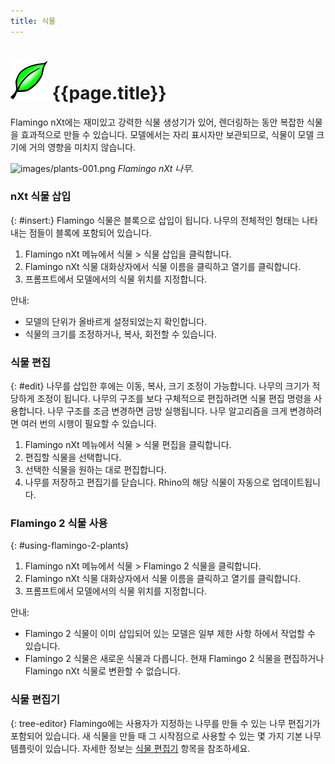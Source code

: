 ```yaml
---
title: 식물
---
```


# ![images/plants.svg](images/plants.svg) {{page.title}}
Flamingo nXt에는 재미있고 강력한 식물 생성기가 있어, 렌더링하는 동안 복잡한 식물을 효과적으로 만들 수 있습니다. 모델에서는 자리 표시자만 보관되므로, 식물이 모델 크기에 거의 영향을 미치지 않습니다.

![images/plants-001.png](images/plants-001.png)
*Flamingo nXt 나무.*

### nXt 식물 삽입
{: #insert:}
Flamingo 식물은 블록으로 삽입이 됩니다. 나무의 전체적인 형태는 나타내는 점들이 블록에 포함되어 있습니다.

1. Flamingo nXt 메뉴에서 식물 > 식물 삽입을 클릭합니다.
1. Flamingo nXt 식물 대화상자에서 식물 이름을 클릭하고 열기를 클릭합니다.
1. 프롬프트에서 모델에서의 식물 위치를 지정합니다.

안내:

* 모델의 단위가 올바르게 설정되었는지 확인합니다.
* 식물의 크기를 조정하거나, 복사, 회전할 수 있습니다.

### 식물 편집
{: #edit}
나무를 삽입한 후에는 이동, 복사, 크기 조정이 가능합니다. 나무의 크기가 적당하게 조정이 됩니다. 나무의 구조를 보다 구체적으로 편집하려면 식물 편집 명령을 사용합니다. 나무 구조를 조금 변경하면 금방 실행됩니다. 나무 알고리즘을 크게 변경하려면 여러 번의 시행이 필요할 수 있습니다.

1. Flamingo nXt 메뉴에서 식물 > 식물 편집을 클릭합니다.
1. 편집할 식물을 선택합니다.
1. 선택한 식물을 원하는 대로 편집합니다.
1. 나무를 저장하고 편집기를 닫습니다. Rhino의 해당 식물이 자동으로 업데이트됩니다.

### Flamingo 2 식물 사용
{: #using-flamingo-2-plants}
1. Flamingo nXt 메뉴에서 식물 > Flamingo 2 식물을 클릭합니다.
1. Flamingo nXt 식물 대화상자에서 식물 이름을 클릭하고 열기를 클릭합니다.
1. 프롬프트에서 모델에서의 식물 위치를 지정합니다.

안내:

* Flamingo 2 식물이 이미 삽입되어 있는 모델은 일부 제한 사항 하에서 작업할 수 있습니다.
* Flamingo 2 식물은 새로운 식물과 다릅니다. 현재 Flamingo 2 식물을 편집하거나 Flamingo nXt 식물로 변환할 수 없습니다.

### 식물 편집기
{: tree-editor}
Flamingo에는 사용자가 지정하는 나무를 만들 수 있는 나무 편집기가 포함되어 있습니다. 새 식물을 만들 때 그 시작점으로 사용할 수 있는 몇 가지 기본 나무 템플릿이 있습니다. 자세한 정보는 [식물 편집기](tree-editor.html) 항목을 참조하세요.

